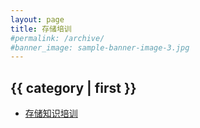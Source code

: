 ```yaml
---
layout: page
title: 存储培训
#permalink: /archive/
#banner_image: sample-banner-image-3.jpg
---
```


<div>
  <h2>{{ category | first }}</h2>  
  <ul class="arc-list">
    <li><a href="{{ site.baseurl/storage-training }}">存储知识培训</a></li>
  </ul>
</div>
